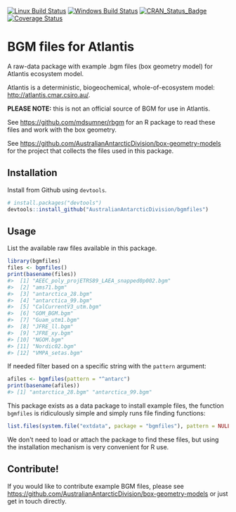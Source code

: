 [![Linux Build Status](https://travis-ci.org/AustralianAntarcticDivision/bgmfiles.svg?branch=master)](https://travis-ci.org/AustralianAntarcticDivision/bgmfiles) [![Windows Build Status](https://ci.appveyor.com/api/projects/status/github/AustralianAntarcticDivision/bgmfiles?branch=master&svg=true)](https://ci.appveyor.com/project/AustralianAntarcticDivision/bgmfiles) [![CRAN\_Status\_Badge](http://www.r-pkg.org/badges/version/bgmfiles)](https://cran.r-project.org/package=bgmfiles) [![Coverage Status](https://img.shields.io/codecov/c/github/AustralianAntarcticDivision/bgmfiles/master.svg)](https://codecov.io/github/AustralianAntarcticDivision/bgmfiles?branch=master)

<!-- README.md is generated from README.Rmd. Please edit that file -->
BGM files for Atlantis
======================

A raw-data package with example .bgm files (box geometry model) for Atlantis ecosystem model.

Atlantis is a deterministic, biogeochemical, whole-of-ecosystem model: <http://atlantis.cmar.csiro.au/>.

**PLEASE NOTE:** this is not an official source of BGM for use in Atlantis.

See <https://github.com/mdsumner/rbgm> for an R package to read these files and work with the box geometry.

See <https://github.com/AustralianAntarcticDivision/box-geometry-models> for the project that collects the files used in this package.

Installation
------------

Install from Github using `devtools`.

``` r
# install.packages("devtools")
devtools::install_github("AustralianAntarcticDivision/bgmfiles")
```

Usage
-----

List the available raw files available in this package.

``` r
library(bgmfiles)
files <- bgmfiles()
print(basename(files))
#>  [1] "AEEC_poly_projETRS89_LAEA_snapped0p002.bgm"
#>  [2] "ams71.bgm"                                 
#>  [3] "antarctica_28.bgm"                         
#>  [4] "antarctica_99.bgm"                         
#>  [5] "CalCurrentV3_utm.bgm"                      
#>  [6] "GOM_BGM.bgm"                               
#>  [7] "Guam_utm1.bgm"                             
#>  [8] "JFRE_ll.bgm"                               
#>  [9] "JFRE_xy.bgm"                               
#> [10] "NGOM.bgm"                                  
#> [11] "Nordic02.bgm"                              
#> [12] "VMPA_setas.bgm"
```

If needed filter based on a specific string with the `pattern` argument:

``` r
afiles <- bgmfiles(pattern = "^antarc")
print(basename(afiles))
#> [1] "antarctica_28.bgm" "antarctica_99.bgm"
```

This package exists as a data package to install example files, the function `bgmfiles` is ridiculously simple and simply runs file finding functions:

``` r
list.files(system.file("extdata", package = "bgmfiles"), pattern = NULL, full.names = TRUE, recursive = TRUE)
```

We don't need to load or attach the package to find these files, but using the installation mechanism is very convenient for R use.

Contribute!
-----------

If you would like to contribute example BGM files, please see <https://github.com/AustralianAntarcticDivision/box-geometry-models> or just get in touch directly.
